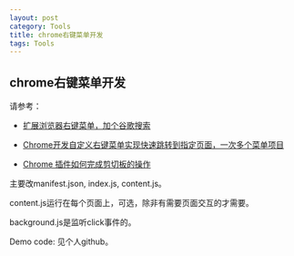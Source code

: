```yaml
---
layout: post
category: Tools
title: chrome右键菜单开发
tags: Tools
---
```


## chrome右键菜单开发

请参考：

- [扩展浏览器右键菜单，加个谷歌搜索](https://juejin.cn/post/6952384957360635911)

- [Chrome开发自定义右键菜单实现快速跳转到指定页面，一次多个菜单项目](https://zhuanlan.zhihu.com/p/550500152)

- [Chrome 插件如何完成剪切板的操作](https://blog.51cto.com/xingag/5847203)





主要改manifest.json, index.js, content.js。



content.js运行在每个页面上，可选，除非有需要页面交互的才需要。

background.js是监听click事件的。



Demo code: 见个人github。 
